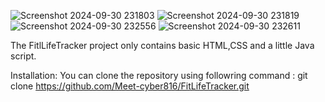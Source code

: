 ![Screenshot 2024-09-30 231803](https://github.com/user-attachments/assets/22946bc2-4b98-4bbe-a541-3781913e7bf2)
![Screenshot 2024-09-30 231819](https://github.com/user-attachments/assets/5dc19311-64a8-4259-aa8f-6dc8e0a7c4d6)
![Screenshot 2024-09-30 232556](https://github.com/user-attachments/assets/417487cf-305b-4723-8e01-b12153c63dd7)
![Screenshot 2024-09-30 232611](https://github.com/user-attachments/assets/7f49d3c5-9cd2-4bd6-afca-63129aa9bbf3)



The FitlLifeTracker project only contains basic HTML,CSS and a little Java script.

Installation:
     You can clone the repository using followring command : git clone https://github.com/Meet-cyber816/FitLifeTracker.git

                 
